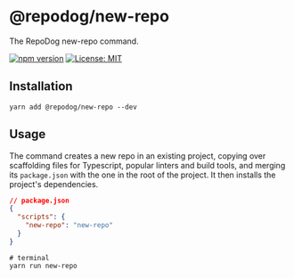 # @repodog/new-repo

The RepoDog new-repo command.

[![npm version](https://badge.fury.io/js/%40repodog%2Fnew-repo.svg)](https://badge.fury.io/js/%40repodog%2Fnew-repo)
[![License: MIT](https://img.shields.io/badge/License-MIT-yellow.svg)](LICENSE)

## Installation

```shell
yarn add @repodog/new-repo --dev
```

## Usage

The command creates a new repo in an existing project, copying over scaffolding files for Typescript, popular
linters and build tools, and merging its `package.json` with the one in the root of the project. It then installs
the project's dependencies.

```json
// package.json
{
  "scripts": {
    "new-repo": "new-repo"
  }
}
```

```shell
# terminal
yarn run new-repo
```
